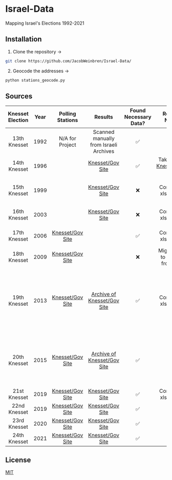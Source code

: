 # Israel-Data

Mapping Israel's Elections 1992-2021

## Installation

1. Clone the repository →

```bash
git clone https://github.com/JacobWeinbren/Israel-Data/
```

2. Geocode the addresses →

```bash
python stations_geocode.py
```

## Sources

Knesset Election | Year | Polling Stations | Results | Found Necessary Data? | Results Notes | Station Notes | Geocoding Method | First Attempt Query?
| :------------: | :--: | :--------------: | :-----: | :-------------------: | :-----------: |  :----------: | :--------------: | :--------------: |
| 13th Knesset | 1992 | N/A for Project | Scanned manually from Israeli Archives | ✅ | | Transcription required |
| 14th Knesset | 1996 | | [Knesset/Gov Site](https://bechirot24.bechirot.gov.il/election/Documents/%D7%91%D7%97%D7%99%D7%A8%D7%95%D7%AA%20%D7%A7%D7%95%D7%93%D7%9E%D7%95%D7%AA/results_14.xls) | ✅ | Taken from [Knesset/Gov Site](https://bechirot24.bechirot.gov.il/election/Pages/PreviousElection.aspx) |  Stations on same file as results | 
| 15th Knesset | 1999 | | [Knesset/Gov Site](https://bechirot24.bechirot.gov.il/election/Documents/%D7%91%D7%97%D7%99%D7%A8%D7%95%D7%AA%20%D7%A7%D7%95%D7%93%D7%9E%D7%95%D7%AA/results_15.xls) | ❌ | Converted xls to xlsx | Transcription required - Hebrew OCR? |
| 16th Knesset | 2003 | | [Knesset/Gov Site](https://www.gov.il/apps/elections/elections-knesset-16/heb/results/regions.html) | ❌ | Converted xls to xlsx | Taken from [Knesset/Gov Site](https://bechirot24.bechirot.gov.il/election/Pages/PreviousElection.aspx) |
| 17th Knesset | 2006 | [Knesset/Gov Site](https://www.gov.il/apps/elections/elections-knesset-17/heb/Results/Main_Results-2.html) | | ✅ | Converted xls to xlsx |  Stations on same file as results |
| 18th Knesset | 2009 | [Knesset/Gov Site](https://www.gov.il/apps/elections/elections-knesset-18/heb/results/main_results-2.html) | | ❌ |  Might need to scrape from site |
| 19th Knesset | 2013 | [Knesset/Gov Site](https://www.gov.il/apps/elections/elections-knesset-19/heb/about/AllStations.pdf) | [Archive of Knesset/Gov Site](http://web.archive.org/web/20130219021654/https://www.votes-19.gov.il/ballotresults) | ✅ | Converted xls to xlsx | Stations taken from [Knesset/Gov Site](https://www.gov.il/apps/elections/elections-knesset-19/heb/about/AboutIndex.html), then run through [Adobe](https://www.adobe.com/uk/acrobat/online/pdf-to-excel.html) and headings removed, where appropriate
| 20th Knesset | 2015 | [Knesset/Gov Site](https://www.bechirot20.gov.il/election/Kneset20/Pages/BallotsList.aspx) | [Archive of Knesset/Gov Site](http://web.archive.org/web/20150906153312/http://www.votes20.gov.il/) | ✅ | | Copied and pasted spreadsheet from notebook to prevent processing errors | ArcGIS | Street + Admin
| 21st Knesset | 2019 | [Knesset/Gov Site](https://bechirot21.bechirot.gov.il/election/Kneset20/Pages/BallotsList.aspx) | [Knesset/Gov Site](https://votes21.bechirot.gov.il/) | ✅ | Converted xls to xlsx | | ArcGIS | Street + Admin
| 22nd Knesset | 2019 | [Knesset/Gov Site](https://bechirot22.bechirot.gov.il/election/Kneset20/Pages/BallotsList.aspx) | [Knesset/Gov Site](https://votes22.bechirot.gov.il/) | ✅ | | | Google | Street 
| 23rd Knesset | 2020 | [Knesset/Gov Site](https://bechirot23.bechirot.gov.il/election/Kneset20/Pages/BallotsList.aspx) | [Knesset/Gov Site](https://votes23.bechirot.gov.il/) | ✅ | | | Google | Street
| 24th Knesset | 2021 | [Knesset/Gov Site](https://bechirot24.bechirot.gov.il/election/Kneset24/Pages/BallotsList.aspx) | [Knesset/Gov Site](https://votes24.bechirot.gov.il/) | ✅ | | | Google | Street

## License
[MIT](https://choosealicense.com/licenses/mit/)
